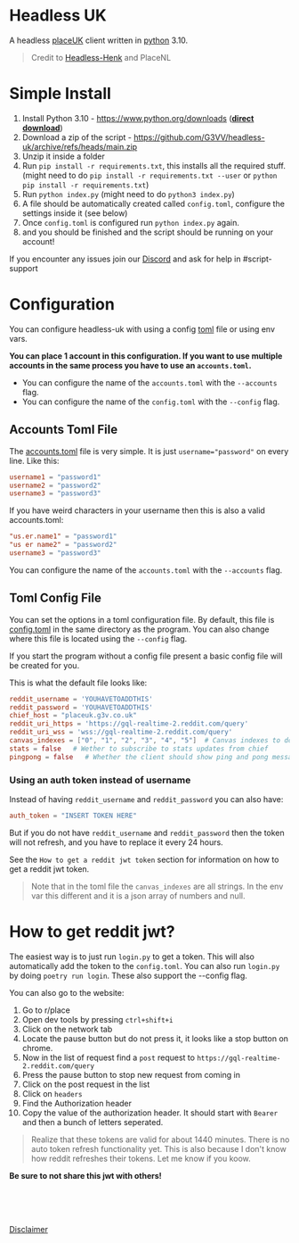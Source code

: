 # Headless UK

A headless [placeUK](https://github.com/g3vv/headless-uk) client written in [python](https://www.python.org/) 3.10.
> Credit to [Headless-Henk](https://github.com/tintin10q/headless-henk) and PlaceNL

# Simple Install

1. Install Python 3.10 - https://www.python.org/downloads (**[direct download](https://www.python.org/ftp/python/3.10.10/python-3.10.10-amd64.exe)**)
2. Download a zip of the script - https://github.com/G3VV/headless-uk/archive/refs/heads/main.zip
3. Unzip it inside a folder
4. Run `pip install -r requirements.txt`, this installs all the required stuff. (might need to do `pip install -r requirements.txt --user` or `python pip install -r requirements.txt`)
5. Run `python index.py` (might need to do `python3 index.py`)
6. A file should be automatically created called `config.toml`, configure the settings inside it (see below)
7. Once `config.toml` is configured run `python index.py` again.
8. and you should be finished and the script should be running on your account!

If you encounter any issues join our [Discord](https://discord.gg/ukplace) and ask for help in #script-support

# Configuration

You can configure headless-uk with using a config [toml](https://toml.io/) file or using env vars.

**You can place 1 account in this configuration. If you want to use multiple accounts in the same process you have to
use an `accounts.toml`.**

- You can configure the name of the `accounts.toml` with the `--accounts` flag.
- You can configure the name of the `config.toml` with the `--config` flag.

## Accounts Toml File

The [accounts.toml](accounts.toml) file is very simple. It is just `username="password"` on every line. Like this:

```toml
username1 = "password1"
username2 = "password2"
username3 = "password3"
```

If you have weird characters in your username then this is also a valid accounts.toml:

```toml
"us.er.name1" = "password1"
"us er name2" = "password2"
username3 = "password3"
```

You can configure the name of the `accounts.toml` with the `--accounts` flag.

## Toml Config File

You can set the options in a toml configuration file. By default, this file is [config.toml](config.toml) in the same
directory as the program.
You can also change where this file is located using the `--config` flag.

If you start the program without a config file present a basic config file will be created for you.

This is what the default file looks like:

```toml
reddit_username = 'YOUHAVETOADDTHIS'
reddit_password = 'YOUHAVETOADDTHIS'
chief_host = "placeuk.g3v.co.uk"
reddit_uri_https = 'https://gql-realtime-2.reddit.com/query'
reddit_uri_wss = 'wss://gql-realtime-2.reddit.com/query'
canvas_indexes = ["0", "1", "2", "3", "4", "5"]  # Canvas indexes to download, Toml has no null we use 'None' 
stats = false   # Wether to subscribe to stats updates from chief
pingpong = false   # Whether the client should show ping and pong messages.
```

### Using an auth token instead of username

Instead of having `reddit_username` and `reddit_password` you can also have:

```toml
auth_token = "INSERT TOKEN HERE"
```

But if you do not have `reddit_username` and `reddit_password` then the token will not refresh, and you have to replace it every 24 hours.

See the `How to get a reddit jwt token` section for information on how to get a reddit jwt token. 

> Note that in the toml file the `canvas_indexes` are all strings. In the env var this different and it is a json array
> of numbers and null.

# How to get reddit jwt?

The easiest way is to just run `login.py` to get a token. This will also automatically add the token to the `config.toml`.
You can also run `login.py` by doing `poetry run login`. These also support the --config flag.

You can also go to the website:

1. Go to r/place
2. Open dev tools by pressing `ctrl+shift+i`
3. Click on the network tab
4. Locate the pause button but do not press it, it looks like a stop button on chrome.
4. Now in the list of request find a `post` request to `https://gql-realtime-2.reddit.com/query`
5. Press the pause button to stop new request from coming in
6. Click on the post request in the list
7. Click on `headers`
8. Find the Authorization header
9. Copy the value of the authorization header. It should start with `Bearer ` and then a bunch of letters seperated.

> Realize that these tokens are valid for about 1440 minutes. There is no auto token refresh functionality yet. This is
> also because I don't know how reddit refreshes their tokens. Let me know if you koow.

**Be sure to not share this jwt with others!**

<br>
<br>
<br>

[Disclaimer](./disclaimer.md)
